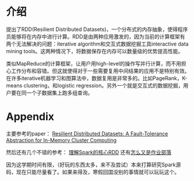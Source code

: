 # 介绍

提出了RDD(Resilient Distributed Datasets)，一个分布式的内存抽象，使得程序员能够将在内存中进行计算。RDD是由两种应用激发的，因为当前的计算框架有两个无法解决的问题：iterative algorithm和交互式数据挖掘工具interactive data mining tools。这两种情况下，将数据保存在内存可以数量级的优势提高性能。

类似MapReduce的计算框架，让用户用high-level的操作写并行计算，而不用担心工作分布和容错。但这就使得对于一些需要复用中间结果的应用不是特别有效。在许多iterative机器学习和图算法中，数据复用是非常多的。比如PageRank，K-means clustering，和logistic regression。另外一个就是交互式的数据挖掘，用户要在同一个子数据集上跑多组查询。



# Appendix

主要参考的paper： [Resilient Distributed Datasets: A Fault-Tolerance Abstraction for In-Memory Cluster Computing](http://dl.acm.org/citation.cfm?id=2228301)

然后还有几个不错的参考：
[理解Spark的核心RDD](http://www.infoq.com/cn/articles/spark-core-rdd) 还有[怎么又是作业部落](https://www.zybuluo.com/jewes/note/35032)

因为这学期时间有限，（好玩的东西太多，来不及尝试）本来打算研究Spark源码，现在只能尽量看了。如果来得及，寒假回国没别的事情就可以玩玩这个。